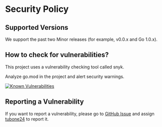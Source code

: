 # Security Policy

## Supported Versions

We support the past two Minor releases (for example, v0.0.x and Go 1.0.x).

## How to check for vulnerabilities?

This project uses a vulnerability checking tool called snyk.

Analyze go.mod in the project and alert security warnings.

[![Known Vulnerabilities](https://snyk.io/test/github/tubone24/redump/badge.svg?targetFile=go.mod)](https://snyk.io/test/github/tubone24/redump?targetFile=go.mod)

## Reporting a Vulnerability

If you want to report a vulnerability, please go to [GitHub Issue](https://github.com/tubone24/redump/issues/new/choose) and assign [tubone24](https://github.com/tubone24) to report it.
